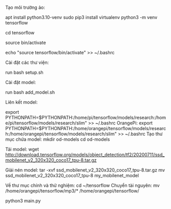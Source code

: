 Tạo môi trường ảo:

apt install python3.10-venv
sudo pip3 install virtualenv
 python3 -m venv tensorflow

cd tensorflow

source bin/activate

echo "source tensorflow/bin/activate" >> ~/.bashrc

Cài đặt các thư viện:

run bash setup.sh

Cài đặt model:

run bash add_model.sh

Liên kết model:

export PYTHONPATH=$PYTHONPATH:/home/pi/tensorflow/models/research:/home/pi/tensorflow/models/research/slim" >> ~/.bashrc
OrangePi:
export PYTHONPATH=$PYTHONPATH:/home/orangepi/tensorflow/models/research:/home/orangepi/tensorflow/models/research/slim" >> ~/.bashrc
Tạo thư mục chứa model:
mkdir od-models
cd od-models

Tải model:
wget http://download.tensorflow.org/models/object_detection/tf2/20200711/ssd_mobilenet_v2_320x320_coco17_tpu-8.tar.gz

Giải nén model:
tar -xvf ssd_mobilenet_v2_320x320_coco17_tpu-8.tar.gz
mv ssd_mobilenet_v2_320x320_coco17_tpu-8 my_mobilenet_model

Về thư mục chính và thử nghiệm:
cd ~/tensorflow
Chuyển tài nguyên:
mv /home/orangepi/tensorflow/mp3/* /home/orangepi/tensorflow/

python3 main.py

